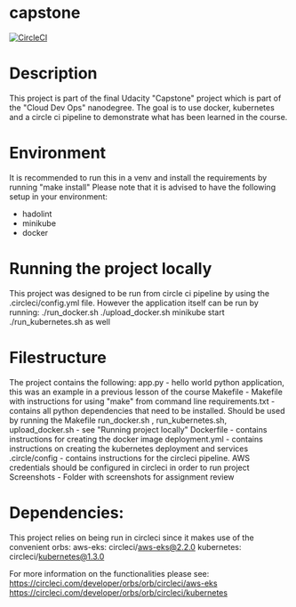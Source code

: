 # capstone

[![CircleCI](https://circleci.com/gh/Rozalinaa/capstone/tree/main.svg?style=svg)](https://circleci.com/gh/Rozalinaa/capstone/tree/main)


# Description
This project is part of the final Udacity "Capstone" project which is part of the "Cloud Dev Ops" nanodegree.
The goal is to use docker, kubernetes and a circle ci pipeline to demonstrate what has been learned in the course.

# Environment
It is recommended to run this in a venv and install the requirements by running "make install" Please note that it is advised to have the following setup in your environment:
- hadolint
- minikube
- docker

# Running the project locally
This project was designed to be run from circle ci pipeline by using the .circleci/config.yml file. 
However the application itself can be run by running: 
./run_docker.sh 
./upload_docker.sh 
minikube start 
./run_kubernetes.sh as well


# Filestructure
The project contains the following:
app.py - hello world python application, this was an example in a previous lesson of the course
Makefile - Makefile with instructions for using "make" from command line
requirements.txt - contains all python dependencies that need to be installed. Should be used by running the Makefile
run_docker.sh , run_kubernetes.sh, upload_docker.sh - see "Running project locally"
Dockerfile - contains instructions for creating the docker image
deployment.yml - contains instructions on creating the kubernetes deployment and services
.circle/config - contains instructions for the circleci pipeline. AWS credentials should be configured in circleci in order to run project
Screenshots - Folder with screenshots for assignment review


# Dependencies:
This project relies on being run in circleci since it makes use of the convenient orbs:
  aws-eks: circleci/aws-eks@2.2.0
  kubernetes: circleci/kubernetes@1.3.0

For more information on the functionalities please see:
https://circleci.com/developer/orbs/orb/circleci/aws-eks
https://circleci.com/developer/orbs/orb/circleci/kubernetes

